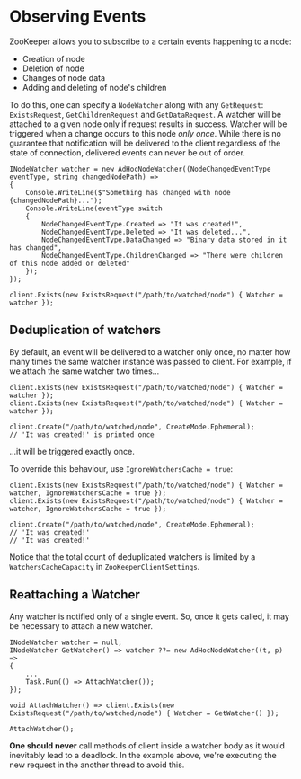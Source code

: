 # Observing Events

ZooKeeper allows you to subscribe to a certain events happening to a node:
- Creation of node
- Deletion of node
- Changes of node data
- Adding and deleting of node's children

To do this, one can specify a `NodeWatcher` along with any `GetRequest`: `ExistsRequest`, `GetChildrenRequest` and `GetDataRequest`.
A watcher will be attached to a given node only if request results in success. Watcher will be triggered when a change occurs to this node *only once*.
While there is no guarantee that notification will be delivered to the client regardless of the state of connection, delivered events can never be out of order. 

```
INodeWatcher watcher = new AdHocNodeWatcher((NodeChangedEventType eventType, string changedNodePath) =>
{
    Console.WriteLine($"Something has changed with node {changedNodePath}...");
    Console.WriteLine(eventType switch
    {
        NodeChangedEventType.Created => "It was created!",
        NodeChangedEventType.Deleted => "It was deleted...",
        NodeChangedEventType.DataChanged => "Binary data stored in it has changed",
        NodeChangedEventType.ChildrenChanged => "There were children of this node added or deleted"
    });
});

client.Exists(new ExistsRequest("/path/to/watched/node") { Watcher = watcher });
```


## Deduplication of watchers

By default, an event will be delivered to a watcher only once, no matter how many times the same watcher instance was passed to client.
For example, if we attach the same watcher two times... 
```
client.Exists(new ExistsRequest("/path/to/watched/node") { Watcher = watcher });
client.Exists(new ExistsRequest("/path/to/watched/node") { Watcher = watcher });

client.Create("/path/to/watched/node", CreateMode.Ephemeral);
// 'It was created!' is printed once
```
...it will be triggered exactly once.

To override this behaviour, use `IgnoreWatchersCache = true`:
```
client.Exists(new ExistsRequest("/path/to/watched/node") { Watcher = watcher, IgnoreWatchersCache = true });
client.Exists(new ExistsRequest("/path/to/watched/node") { Watcher = watcher, IgnoreWatchersCache = true });

client.Create("/path/to/watched/node", CreateMode.Ephemeral);
// 'It was created!'
// 'It was created!' 
```

Notice that the total count of deduplicated watchers is limited by a `WatchersCacheCapacity` in `ZooKeeperClientSettings`.

## Reattaching a Watcher

Any watcher is notified only of a single event. So, once it gets called, it may be necessary to attach a new watcher. 
```
INodeWatcher watcher = null;
INodeWatcher GetWatcher() => watcher ??= new AdHocNodeWatcher((t, p) =>
{
    ...
    Task.Run(() => AttachWatcher());
});

void AttachWatcher() => client.Exists(new ExistsRequest("/path/to/watched/node") { Watcher = GetWatcher() });

AttachWatcher();
```

**One should never** call methods of client inside a watcher body as it would inevitably lead to a deadlock. In the example above, we're executing the new request in the another thread to avoid this.